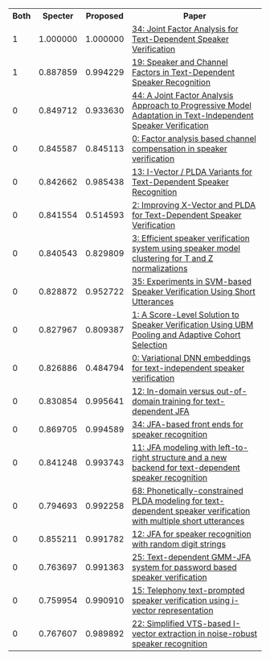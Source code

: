 <html><table><tr>
<th>Both</th>
<th>Specter</th>
<th>Proposed</th>
<th>Paper</th>
</tr>
<tr>
<td>1</td>
<td>1.000000</td>
<td>1.000000</td>
<td><a href="https://www.semanticscholar.org/paper/e9a9556ed2f3eea82e139aefe7747d5692e16070">34: Joint Factor Analysis for Text-Dependent Speaker Verification</a></td>
</tr>
<tr>
<td>1</td>
<td>0.887859</td>
<td>0.994229</td>
<td><a href="https://www.semanticscholar.org/paper/b533631b2b1e1143baf313c7ebfb26bb02012f15">19: Speaker and Channel Factors in Text-Dependent Speaker Recognition</a></td>
</tr>
<tr>
<td>0</td>
<td>0.849712</td>
<td>0.933630</td>
<td><a href="https://www.semanticscholar.org/paper/5242ae0bf6916d79fe806b63e9240dafc7358686">44: A Joint Factor Analysis Approach to Progressive Model Adaptation in Text-Independent Speaker Verification</a></td>
</tr>
<tr>
<td>0</td>
<td>0.845587</td>
<td>0.845113</td>
<td><a href="https://www.semanticscholar.org/paper/05b74c4c88298df6ca263cbde6b6cd2ea0c1cacb">0: Factor analysis based channel compensation in speaker verification</a></td>
</tr>
<tr>
<td>0</td>
<td>0.842662</td>
<td>0.985438</td>
<td><a href="https://www.semanticscholar.org/paper/205d8822eb322c8df40659df56c4ab463ed7895f">13: I-Vector / PLDA Variants for Text-Dependent Speaker Recognition</a></td>
</tr>
<tr>
<td>0</td>
<td>0.841554</td>
<td>0.514593</td>
<td><a href="https://www.semanticscholar.org/paper/6fee4c2cf4fa7ae751abcebd1b86e82899e2f36b">2: Improving X-Vector and PLDA for Text-Dependent Speaker Verification</a></td>
</tr>
<tr>
<td>0</td>
<td>0.840543</td>
<td>0.829809</td>
<td><a href="https://www.semanticscholar.org/paper/062433c7f9cf88e52a11070dbc2e25ea8a93b998">3: Efficient speaker verification system using speaker model clustering for T and Z normalizations</a></td>
</tr>
<tr>
<td>0</td>
<td>0.828872</td>
<td>0.952722</td>
<td><a href="https://www.semanticscholar.org/paper/afd39f3ea7f9dcb35db6ab22967930b8355c54ff">35: Experiments in SVM-based Speaker Verification Using Short Utterances</a></td>
</tr>
<tr>
<td>0</td>
<td>0.827967</td>
<td>0.809387</td>
<td><a href="https://www.semanticscholar.org/paper/0ce003f8ecbd73bdc858bae62627f86d5759908b">1: A Score-Level Solution to Speaker Verification Using UBM Pooling and Adaptive Cohort Selection</a></td>
</tr>
<tr>
<td>0</td>
<td>0.826886</td>
<td>0.484794</td>
<td><a href="https://www.semanticscholar.org/paper/778e95f8a966282d14de711a713ec4fcdf7149c2">0: Variational DNN embeddings for text-independent speaker verification</a></td>
</tr>
<tr>
<td>0</td>
<td>0.830854</td>
<td>0.995641</td>
<td><a href="https://www.semanticscholar.org/paper/00697c9f5b8c31789dce4d00acab7eefa2ecef58">12: In-domain versus out-of-domain training for text-dependent JFA</a></td>
</tr>
<tr>
<td>0</td>
<td>0.869705</td>
<td>0.994589</td>
<td><a href="https://www.semanticscholar.org/paper/9e0e6cf2a8b54130666512fa3ced564d9359063e">34: JFA-based front ends for speaker recognition</a></td>
</tr>
<tr>
<td>0</td>
<td>0.841248</td>
<td>0.993743</td>
<td><a href="https://www.semanticscholar.org/paper/3f0e4dc104982e079cf6e6259b72f7261970a978">11: JFA modeling with left-to-right structure and a new backend for text-dependent speaker recognition</a></td>
</tr>
<tr>
<td>0</td>
<td>0.794693</td>
<td>0.992258</td>
<td><a href="https://www.semanticscholar.org/paper/504a832bbc053b5135987b6abce0e9e8faa454c2">68: Phonetically-constrained PLDA modeling for text-dependent speaker verification with multiple short utterances</a></td>
</tr>
<tr>
<td>0</td>
<td>0.855211</td>
<td>0.991782</td>
<td><a href="https://www.semanticscholar.org/paper/893082ac724846f9c6fdae5091566214ac54a7f5">12: JFA for speaker recognition with random digit strings</a></td>
</tr>
<tr>
<td>0</td>
<td>0.763697</td>
<td>0.991363</td>
<td><a href="https://www.semanticscholar.org/paper/217746931d1a4fc60874b0549546c4152ca8f69e">25: Text-dependent GMM-JFA system for password based speaker verification</a></td>
</tr>
<tr>
<td>0</td>
<td>0.759954</td>
<td>0.990910</td>
<td><a href="https://www.semanticscholar.org/paper/83c5c255dbfda1e5ae3d0fa86a7d134a592f4d44">15: Telephony text-prompted speaker verification using i-vector representation</a></td>
</tr>
<tr>
<td>0</td>
<td>0.767607</td>
<td>0.989892</td>
<td><a href="https://www.semanticscholar.org/paper/e18e2d2b54d7a0b947368532173847e7ef033160">22: Simplified VTS-based I-vector extraction in noise-robust speaker recognition</a></td>
</tr>
</table></html>
